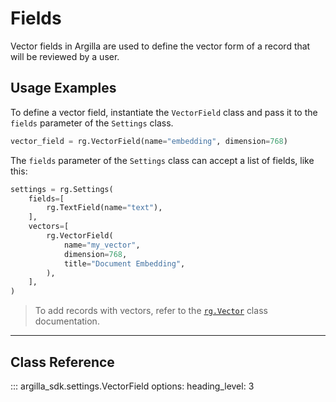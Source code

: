 # Fields

Vector fields in Argilla are used to define the vector form of a record that will be reviewed by a user. 

## Usage Examples

To define a vector field, instantiate the `VectorField` class and pass it to the `fields` parameter of the `Settings` class.

```python
vector_field = rg.VectorField(name="embedding", dimension=768)
```

The `fields` parameter of the `Settings` class can accept a list of fields, like this:

```python
settings = rg.Settings(
    fields=[
        rg.TextField(name="text"),
    ],
    vectors=[
        rg.VectorField(
            name="my_vector",
            dimension=768,
            title="Document Embedding",
        ),
    ],
)
```

> To add records with vectors, refer to the [`rg.Vector`](../records/vectors.md) class documentation.

---

## Class Reference

::: argilla_sdk.settings.VectorField
    options: 
        heading_level: 3